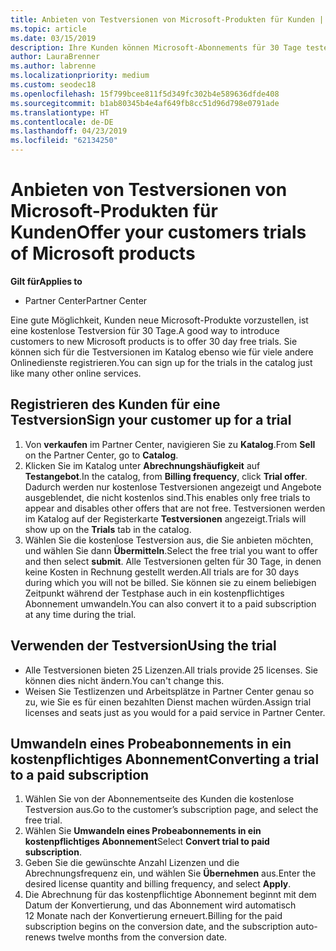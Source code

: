 ```yaml
---
title: Anbieten von Testversionen von Microsoft-Produkten für Kunden | Partner Center
ms.topic: article
ms.date: 03/15/2019
description: Ihre Kunden können Microsoft-Abonnements für 30 Tage testen. Sie können für diese Tests im wie bei vielen anderen online Services-Katalog registrieren.
author: LauraBrenner
ms.author: labrenne
ms.localizationpriority: medium
ms.custom: seodec18
ms.openlocfilehash: 15f799bcee811f5d349fc302b4e589636dfde408
ms.sourcegitcommit: b1ab80345b4e4af649fb8cc51d96d798e0791ade
ms.translationtype: HT
ms.contentlocale: de-DE
ms.lasthandoff: 04/23/2019
ms.locfileid: "62134250"
---
```

# <a name="offer-your-customers-trials-of-microsoft-products"></a><span data-ttu-id="dfb99-104">Anbieten von Testversionen von Microsoft-Produkten für Kunden</span><span class="sxs-lookup"><span data-stu-id="dfb99-104">Offer your customers trials of Microsoft products</span></span>

<span data-ttu-id="dfb99-105">**Gilt für**</span><span class="sxs-lookup"><span data-stu-id="dfb99-105">**Applies to**</span></span>

-  <span data-ttu-id="dfb99-106">Partner Center</span><span class="sxs-lookup"><span data-stu-id="dfb99-106">Partner Center</span></span>

<span data-ttu-id="dfb99-107">Eine gute Möglichkeit, Kunden neue Microsoft-Produkte vorzustellen, ist eine kostenlose Testversion für 30 Tage.</span><span class="sxs-lookup"><span data-stu-id="dfb99-107">A good way to introduce customers to new Microsoft products is to offer 30 day free trials.</span></span> <span data-ttu-id="dfb99-108">Sie können sich für die Testversionen im Katalog ebenso wie für viele andere Onlinedienste registrieren.</span><span class="sxs-lookup"><span data-stu-id="dfb99-108">You can sign up for the trials in the catalog just like many other online services.</span></span>  

## <a name="sign-your-customer-up-for-a-trial"></a><span data-ttu-id="dfb99-109">Registrieren des Kunden für eine Testversion</span><span class="sxs-lookup"><span data-stu-id="dfb99-109">Sign your customer up for a trial</span></span>

1.  <span data-ttu-id="dfb99-110">Von **verkaufen** im Partner Center, navigieren Sie zu **Katalog**.</span><span class="sxs-lookup"><span data-stu-id="dfb99-110">From **Sell** on the Partner Center, go to **Catalog**.</span></span> 
2.  <span data-ttu-id="dfb99-111">Klicken Sie im Katalog unter **Abrechnungshäufigkeit** auf **Testangebot**.</span><span class="sxs-lookup"><span data-stu-id="dfb99-111">In the catalog, from **Billing frequency**, click **Trial offer**.</span></span> <span data-ttu-id="dfb99-112">Dadurch werden nur kostenlose Testversionen angezeigt und Angebote ausgeblendet, die nicht kostenlos sind.</span><span class="sxs-lookup"><span data-stu-id="dfb99-112">This enables only free trials to appear and disables other offers that are not free.</span></span> <span data-ttu-id="dfb99-113">Testversionen werden im Katalog auf der Registerkarte **Testversionen** angezeigt.</span><span class="sxs-lookup"><span data-stu-id="dfb99-113">Trials will show up on the **Trials** tab in the catalog.</span></span>
3.  <span data-ttu-id="dfb99-114">Wählen Sie die kostenlose Testversion aus, die Sie anbieten möchten, und wählen Sie dann **Übermitteln**.</span><span class="sxs-lookup"><span data-stu-id="dfb99-114">Select the free trial you want to offer and then select **submit**.</span></span> <span data-ttu-id="dfb99-115">Alle Testversionen gelten für 30 Tage, in denen keine Kosten in Rechnung gestellt werden.</span><span class="sxs-lookup"><span data-stu-id="dfb99-115">All trials are for 30 days during which you will not be billed.</span></span> <span data-ttu-id="dfb99-116">Sie können sie zu einem beliebigen Zeitpunkt während der Testphase auch in ein kostenpflichtiges Abonnement umwandeln.</span><span class="sxs-lookup"><span data-stu-id="dfb99-116">You can also convert it to a paid subscription at any time during the trial.</span></span>

## <a name="using-the-trial"></a><span data-ttu-id="dfb99-117">Verwenden der Testversion</span><span class="sxs-lookup"><span data-stu-id="dfb99-117">Using the trial</span></span>

- <span data-ttu-id="dfb99-118">Alle Testversionen bieten 25 Lizenzen.</span><span class="sxs-lookup"><span data-stu-id="dfb99-118">All trials provide 25 licenses.</span></span> <span data-ttu-id="dfb99-119">Sie können dies nicht ändern.</span><span class="sxs-lookup"><span data-stu-id="dfb99-119">You can't change this.</span></span>
- <span data-ttu-id="dfb99-120">Weisen Sie Testlizenzen und Arbeitsplätze in Partner Center genau so zu, wie Sie es für einen bezahlten Dienst machen würden.</span><span class="sxs-lookup"><span data-stu-id="dfb99-120">Assign trial licenses and seats just as you would for a paid service in Partner Center.</span></span>

## <a name="converting-a-trial-to-a-paid-subscription"></a><span data-ttu-id="dfb99-121">Umwandeln eines Probeabonnements in ein kostenpflichtiges Abonnement</span><span class="sxs-lookup"><span data-stu-id="dfb99-121">Converting a trial to a paid subscription</span></span>

1.  <span data-ttu-id="dfb99-122">Wählen Sie von der Abonnementseite des Kunden die kostenlose Testversion aus.</span><span class="sxs-lookup"><span data-stu-id="dfb99-122">Go to the customer’s subscription page, and select the free trial.</span></span>
2.  <span data-ttu-id="dfb99-123">Wählen Sie **Umwandeln eines Probeabonnements in ein kostenpflichtiges Abonnement**</span><span class="sxs-lookup"><span data-stu-id="dfb99-123">Select **Convert trial to paid subscription**.</span></span>
3.  <span data-ttu-id="dfb99-124">Geben Sie die gewünschte Anzahl Lizenzen und die Abrechnungsfrequenz ein, und wählen Sie **Übernehmen** aus.</span><span class="sxs-lookup"><span data-stu-id="dfb99-124">Enter the desired license quantity and billing frequency, and select **Apply**.</span></span>
4.  <span data-ttu-id="dfb99-125">Die Abrechnung für das kostenpflichtige Abonnement beginnt mit dem Datum der Konvertierung, und das Abonnement wird automatisch 12 Monate nach der Konvertierung erneuert.</span><span class="sxs-lookup"><span data-stu-id="dfb99-125">Billing for the paid subscription begins on the conversion date, and the subscription auto-renews twelve months from the conversion date.</span></span> 

